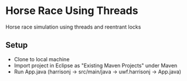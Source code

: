 # Horse Race Using Threads
Horse race simulation using threads and reentrant locks

## Setup
* Clone to local machine
* Import project in Eclipse as "Existing Maven Projects" under Maven
* Run App.java (harrisonj -> src/main/java -> uwf.harrisonj -> App.java)
